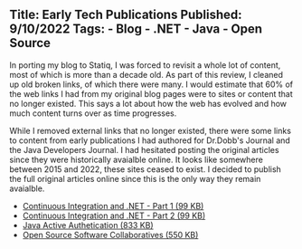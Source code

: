 Title: Early Tech Publications
Published: 9/10/2022
Tags:
    - Blog
    - .NET
    - Java
    - Open Source
---
In porting my blog to Statiq, I was forced to revisit a whole lot of content, most of which is more than a decade old. As part of this review, I cleaned up old broken links, of which there were many. I would estimate that 60% of the web links I had from my original blog pages were to sites or content that no longer existed. This says a lot about how the web has evolved and how much content turns over as time progresses. 

While I removed external links that no longer existed, there were some links to content from early publications I had authored for Dr.Dobb's Journal and the Java Developers Journal. I had hesitated posting the original articles since they were historically avaialble online. It looks like somewhere between 2015 and 2022, these sites ceased to exist. I decided to publish the full original articles online since this is the only way they remain avaialble.

<INSERT IMAGE HERE>

* [Continuous Integration and .NET - Part 1 (99 KB)](https://s3.amazonaws.com/s3.beckshome.com/20220911-continuous-integration-and-dotnet-part-1.pdf)
* [Continuous Integration and .NET - Part 2 (99 KB)](https://s3.amazonaws.com/s3.beckshome.com/20220911-continuous-integration-and-dotnet-part-2.pdf)
* [Java Active Authetication (833 KB)](20220911-java-active-authentication.pdf)
* [Open Source Software Collaboratives (550 KB)](https://s3.amazonaws.com/s3.beckshome.com/20220911-open-source-software-collaboratives.pdf)